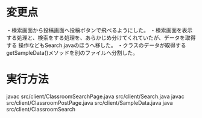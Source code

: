 # 変更点
・検索画面から投稿画面へ投稿ボタンで飛べるようにした。
・検索画面を表示する処理と、検索をする処理を、あらかじめ分けてくれていたが、データを取得する
操作などもSearch.javaのほうへ移した。
・クラスのデータが取得するgetSampleData()メソッドを別のファイルへ分割した。

# 実行方法
javac src/client/ClassroomSearchPage.java src/client/Search.java 
javac src/client/ClassroomPostPage.java src/client/SampleData.java
java src/client/ClassroomSearch